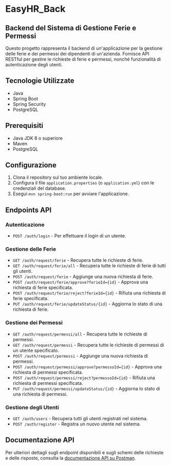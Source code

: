 # EasyHR_Back

## Backend del Sistema di Gestione Ferie e Permessi

Questo progetto rappresenta il backend di un'applicazione per la gestione delle ferie e dei permessi dei dipendenti di un'azienda. Fornisce API RESTful per gestire le richieste di ferie e permessi, nonché funzionalità di autenticazione degli utenti.

## Tecnologie Utilizzate
- Java
- Spring Boot
- Spring Security
- PostgreSQL

## Prerequisiti
- Java JDK 8 o superiore
- Maven
- PostgreSQL

## Configurazione
1. Clona il repository sul tuo ambiente locale.
2. Configura il file `application.properties` (o `application.yml`) con le credenziali del database.
3. Esegui `mvn spring-boot:run` per avviare l'applicazione.

## Endpoints API

### Autenticazione
- `POST /auth/login` - Per effettuare il login di un utente.

### Gestione delle Ferie
- `GET /auth/request/ferie` - Recupera tutte le richieste di ferie.
- `GET /auth/request/ferie/all` - Recupera tutte le richieste di ferie di tutti gli utenti.
- `POST /auth/request/ferie` - Aggiunge una nuova richiesta di ferie.
- `POST /auth/request/ferie/approve?ferieId={id}` - Approva una richiesta di ferie specificata.
- `POST /auth/request/ferie/reject?ferieId={id}` - Rifiuta una richiesta di ferie specificata.
- `PUT /auth/request/ferie/updateStatus/{id}` - Aggiorna lo stato di una richiesta di ferie.

### Gestione dei Permessi
- `GET /auth/request/permessi/all` - Recupera tutte le richieste di permessi.
- `GET /auth/request/permessi` - Recupera tutte le richieste di permessi di un utente specificato.
- `POST /auth/request/permessi` - Aggiunge una nuova richiesta di permessi.
- `POST /auth/request/permessi/approve?permessoId={id}` - Approva una richiesta di permessi specificata.
- `POST /auth/request/permessi/reject?permessoId={id}` - Rifiuta una richiesta di permessi specificata.
- `PUT /auth/request/permessi/updateStatus/{id}` - Aggiorna lo stato di una richiesta di permessi.

### Gestione degli Utenti
- `GET /auth/users` - Recupera tutti gli utenti registrati nel sistema.
- `POST /auth/register` - Registra un nuovo utente nel sistema.

## Documentazione API
Per ulteriori dettagli sugli endpoint disponibili e sugli schemi delle richieste e delle risposte, consulta la [documentazione API su Postman](https://documenter.getpostman.com/view/33267926/2sA3dyhApC).